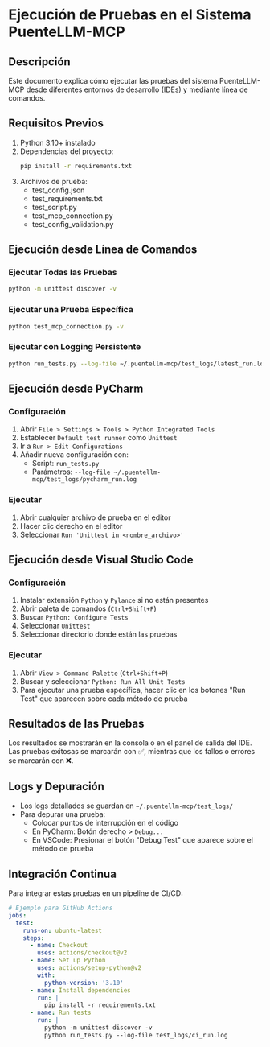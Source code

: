 # Ejecución de Pruebas en el Sistema PuenteLLM-MCP

## Descripción

Este documento explica cómo ejecutar las pruebas del sistema PuenteLLM-MCP desde diferentes entornos de desarrollo (IDEs) y mediante línea de comandos.

## Requisitos Previos

1. Python 3.10+ instalado
2. Dependencias del proyecto:
   ```bash
   pip install -r requirements.txt
   ```
3. Archivos de prueba:
   - test_config.json
   - test_requirements.txt
   - test_script.py
   - test_mcp_connection.py
   - test_config_validation.py

## Ejecución desde Línea de Comandos

### Ejecutar Todas las Pruebas

```bash
python -m unittest discover -v
```

### Ejecutar una Prueba Específica

```bash
python test_mcp_connection.py -v
```

### Ejecutar con Logging Persistente

```bash
python run_tests.py --log-file ~/.puentellm-mcp/test_logs/latest_run.log
```

## Ejecución desde PyCharm

### Configuración

1. Abrir `File > Settings > Tools > Python Integrated Tools`
2. Establecer `Default test runner` como `Unittest`
3. Ir a `Run > Edit Configurations`
4. Añadir nueva configuración con:
   - Script: `run_tests.py`
   - Parámetros: `--log-file ~/.puentellm-mcp/test_logs/pycharm_run.log`

### Ejecutar

1. Abrir cualquier archivo de prueba en el editor
2. Hacer clic derecho en el editor
3. Seleccionar `Run 'Unittest in <nombre_archivo>'`

## Ejecución desde Visual Studio Code

### Configuración

1. Instalar extensión `Python` y `Pylance` si no están presentes
2. Abrir paleta de comandos (`Ctrl+Shift+P`)
3. Buscar `Python: Configure Tests`
4. Seleccionar `Unittest`
5. Seleccionar directorio donde están las pruebas

### Ejecutar

1. Abrir `View > Command Palette` (`Ctrl+Shift+P`)
2. Buscar y seleccionar `Python: Run All Unit Tests`
3. Para ejecutar una prueba específica, hacer clic en los botones "Run Test" que aparecen sobre cada método de prueba

## Resultados de las Pruebas

Los resultados se mostrarán en la consola o en el panel de salida del IDE. Las pruebas exitosas se marcarán con ✅, mientras que los fallos o errores se marcarán con ❌.

## Logs y Depuración

- Los logs detallados se guardan en `~/.puentellm-mcp/test_logs/`
- Para depurar una prueba:
  - Colocar puntos de interrupción en el código
  - En PyCharm: Botón derecho > `Debug...`
  - En VSCode: Presionar el botón "Debug Test" que aparece sobre el método de prueba

## Integración Continua

Para integrar estas pruebas en un pipeline de CI/CD:

```yaml
# Ejemplo para GitHub Actions
jobs:
  test:
    runs-on: ubuntu-latest
    steps:
      - name: Checkout
        uses: actions/checkout@v2
      - name: Set up Python
        uses: actions/setup-python@v2
        with:
          python-version: '3.10'
      - name: Install dependencies
        run: |
          pip install -r requirements.txt
      - name: Run tests
        run: |
          python -m unittest discover -v
          python run_tests.py --log-file test_logs/ci_run.log